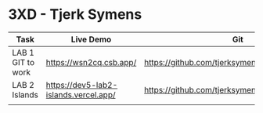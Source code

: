 # 3XD - Tjerk Symens

| Task              | Live Demo                             | Git                                              |
| ----------------- | ------------------------------------- | ------------------------------------------------ |
| LAB 1 GIT to work | https://wsn2cq.csb.app/               | https://github.com/tjerksymens/dev5-lab1         |
| LAB 2 Islands     | https://dev5-lab2-islands.vercel.app/ | https://github.com/tjerksymens/dev5_lab2_Islands |
|                   |                                       |                                                  |
